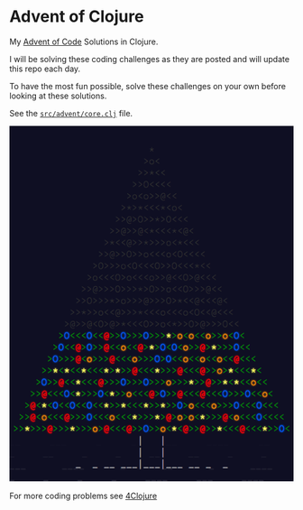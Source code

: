 # Advent of Clojure

My [Advent of Code](http://adventofcode.com/) Solutions in Clojure.

I will be solving these coding challenges as they are posted and will
update this repo each day.

To have the most fun possible, solve these challenges on your own before
looking at these solutions.

See the [`src/advent/core.clj`](https://github.com/bhauman/advent-of-clojure/blob/master/src/advent/core.clj) file.

![advent tree](https://raw.githubusercontent.com/bhauman/advent-of-clojure/master/resources/advent_tree.png)

For more coding problems see [4Clojure](https://www.4clojure.com/)